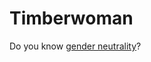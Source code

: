 Timberwoman
========

Do you know [gender neutrality][gn]?

[gn]: https://en.wikipedia.org/wiki/Gender_neutrality
